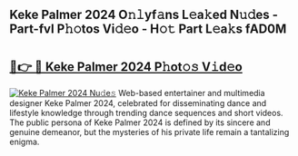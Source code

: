 ## Keke Palmer 2024 O𝚗𝚕yf𝚊ns L𝚎a𝚔ed N𝚞𝚍es - Part-fvI P𝚑𝚘tos Vi𝚍𝚎o - H𝚘𝚝 Part L𝚎a𝚔s fAD0M

# <h2><a href="http://kf37q8m.oniu.top/?m=Keke+Palmer+2024">🔗👉 🔴 Keke Palmer 2024 P𝚑ot𝚘𝚜 V𝚒d𝚎o</a></h2>

[![Keke Palmer 2024 Nu𝚍e𝚜](https://i.imgur.com/0qMVB7G.gif)](http://kf37q8m.oniu.top/?m=Keke+Palmer+2024)
Web-based entertainer and multimedia designer Keke Palmer 2024, celebrated for disseminating dance and lifestyle knowledge through trending dance sequences and short videos. The public persona of Keke Palmer 2024 is defined by its sincere and genuine demeanor, but the mysteries of his private life remain a tantalizing enigma.  
